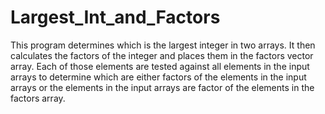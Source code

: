 # Largest_Int_and_Factors

This program determines which is the largest integer in two arrays.
It then calculates the factors of the integer and places them in the
factors vector array. Each of those elements are tested against all
elements in the  input arrays to determine which are either factors
of the elements in the input arrays or the elements in the input 
arrays are factor of the elements in the factors array.
